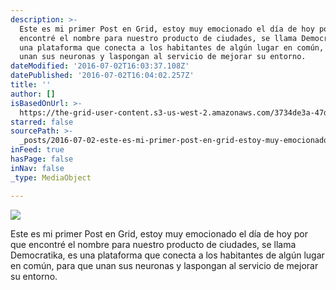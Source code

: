 ```yaml
---
description: >-
  Este es mi primer Post en Grid, estoy muy emocionado el día de hoy por que
  encontré el nombre para nuestro producto de ciudades, se llama Democratika, es
  una plataforma que conecta a los habitantes de algún lugar en común, para que
  unan sus neuronas y laspongan al servicio de mejorar su entorno.
dateModified: '2016-07-02T16:03:37.108Z'
datePublished: '2016-07-02T16:04:02.257Z'
title: ''
author: []
isBasedOnUrl: >-
  https://the-grid-user-content.s3-us-west-2.amazonaws.com/3734de3a-47d0-4514-8dcd-480fe9ee42e8.jpg
starred: false
sourcePath: >-
  _posts/2016-07-02-este-es-mi-primer-post-en-grid-estoy-muy-emocionado-el-dia.md
inFeed: true
hasPage: false
inNav: false
_type: MediaObject

---
```

![](https://the-grid-user-content.s3-us-west-2.amazonaws.com/3734de3a-47d0-4514-8dcd-480fe9ee42e8.jpg)

Este es mi primer Post en Grid, estoy muy emocionado el día de hoy por que encontré el nombre para nuestro producto de ciudades, se llama Democratika, es una plataforma que conecta a los habitantes de algún lugar en común, para que unan sus neuronas y laspongan al servicio de mejorar su entorno.